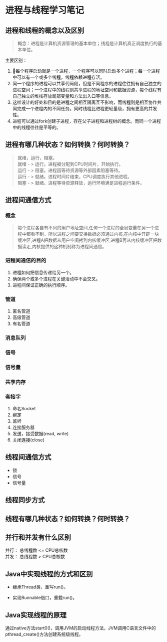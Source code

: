 # 进程与线程学习笔记

## 进程和线程的概念以及区别
> 概念：进程是计算机资源管理的基本单位；线程是计算机真正调度执行的基本单位。  

主要区别： 
1. 每个程序启动就是一个进程，一个程序可以同时启动多个进程；每一个进程中可以有一个或多个线程，线程依赖进程存活。
2. 同一个程序的进程可以共享代码段，但是不同程序的进程往往拥有自己独立的进程空间；一个进程中的线程则共享进程的地址空间和数据资源，每个线程有自己独立的堆栈存放局部变量和方法出入口等信息。
3. 这样设计的好处和目的是进程之间相互隔离互不影响，而线程则是相互协作共同完成一个进程内的不同任务。同时线程比进程更轻量级，拥有更高的并发性。
4. 进程可以通过fork创建子进程，存在父子进程和进程树的概念。而同一个进程中的线程往往是平等的。

## 进程有哪几种状态？如何转换？何时转换？
> 就绪，运行，阻塞。  
就绪 - > 运行。进程被分配到CPU时间片，开始执行。  
运行 - > 阻塞。进程因等待资源等外部因素阻塞等待。  
运行 - > 就绪。进程时间片结束，CPU调度执行其他进程。   
阻塞 - > 就绪。进程等待资源释放，运行环境满足进程运行条件。

## 进程间通信方式

### 概念
> 每个进程各自有不同的用户地址空间,任何一个进程的全局变量在另一个进程中都看不到，所以进程之间要交换数据必须通过内核,在内核中开辟一块缓冲区,进程A把数据从用户空间拷到内核缓冲区,进程B再从内核缓冲区把数据读走,内核提供的这种机制称为进程间通信。

### 进程间通信的目的
1. 进程如何把信息传递给另一个。
2. 确保两个或多个进程在关键活动中不会交叉。
3. 进程间保证正确的执行顺序。

### 管道
1. 匿名管道
2. 高级管道
3. 有名管道

### 消息队列
### 信号
### 信号量
### 共享内存
### 套接字
1. 命名Socket
2. 绑定
3. 监听
4. 连接服务器
5. 发送，接受数据(read, write)
6. 关闭连接(close)

## 线程间通信方式
- 锁
- 信号
- 信号量

## 线程同步方式

## 线程有哪几种状态？如何转换？何时转换？

## 并行和并发有什么区别
并行： 总线程数 <= CPU总核数  
并发： 总线程数 > CPU总核数


## Java中实现线程的方式和区别
- 继承Thread类，重写run()。

- 实现Runnable借口，重载run()。

## Java实现线程的原理
通过native方法start0()，调用JVM的启动线程方法，JVM调用C语言文件中的pthread_create()方法创建系统级线程。


